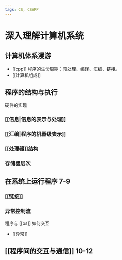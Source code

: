 ```yaml
---
tags: CS, CSAPP
---
```

# 深入理解计算机系统

## 计算机体系漫游

- [[cpp]] 程序的生命周期：预处理、编译、汇编、链接。
- [[计算机组成]]

## 程序的结构与执行

硬件的实现

### [[信息|信息的表示与处理]]

### [[汇编|程序的机器级表示]]

### [[处理器]]结构

### 存储器层次

## 在系统上运行程序 7-9

### [[链接]]

### 异常控制流

程序与 [[os]] 如何交互

- [[异常]]

## [[程序间的交互与通信]] 10-12
